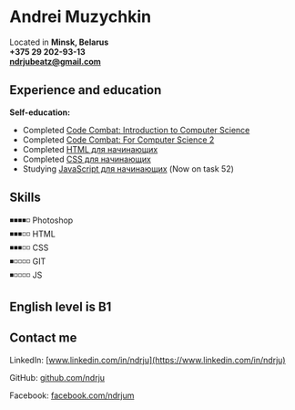 # Andrei Muzychkin

Located in **Minsk, Belarus**  
**+375 29 202-93-13  
[ndrjubeatz@gmail.com](mailto:ndrjubeatz@gmail.com)**

## Experience and education
**Self-education:**
* Completed [Code Combat: Introduction to Computer Science](https://codecombat.com/certificates/5f4f798e3bca4b00a2aa7796?class=5eb9eb792fa0ed0029deac8d&course=560f1a9f22961295f9427742&course-instance=5eb9eb792fa0ed0029deac90)
* Completed [Code Combat: For Computer Science 2](https://codecombat.com/certificates/5f4f798e3bca4b00a2aa7796?class=5eb9eb792fa0ed0029deac8d&course=5632661322961295f9428638&course-instance=5f01ef5e1e0410005dcc9d69)
* Completed [HTML для начинающих](https://ru.code-basics.com/languages/html)
* Completed [CSS для начинающих](https://ru.code-basics.com/languages/css)
* Studying [JavaScript для начинающих](https://ru.code-basics.com/languages/javascript) (Now on task 52)

## Skills
 
◾◾◾◾◽ Photoshop  
◾◾◾◽◽ HTML  
◾◾◾◽◽ CSS  
◾◽◽◽◽ GIT  
◾◽◽◽◽ JS  

## English level is B1

## Contact me

LinkedIn: [www.linkedin.com/in/ndrju](https://www.linkedin.com/in/ndrju)

GitHub: [github.com/ndrju](https://github.com/ndrju)

Facebook: [facebook.com/ndrjum](https://www.facebook.com/ndrjum)